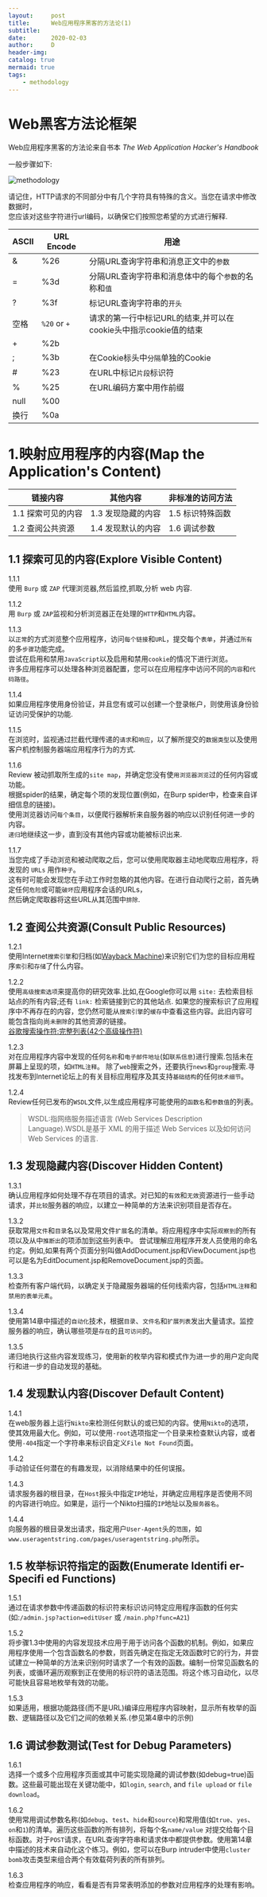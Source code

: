 ```yaml
---
layout:     post
title:      Web应用程序黑客的方法论(1)
subtitle:   
date:       2020-02-03
author:     D
header-img: 
catalog: true
mermaid: true
tags:
    - methodology
---
```


# Web黑客方法论框架

Web应用程序黑客的方法论来自书本 *The Web Application Hacker's Handbook*

一般步骤如下:

![methodology](/img/web_application_hacker_methodology.PNG)

请记住，HTTP请求的不同部分中有几个字符具有特殊的含义。当您在请求中修改数据时，<br>
您应该对这些字符进行url编码，以确保它们按照您希望的方式进行解释.

|ASCII|URL Encode|用途|
|-|-|-|
|&|%26|分隔URL查询字符串和消息正文中的`参数`|
|=|%3d|分隔URL查询字符串和消息体中的每个`参数`的名称和`值`|
|?|%3f|标记URL查询字符串的`开头`|
|空格|`%20` or `+`|请求的第一行中标记URL的结束,并可以在cookie头中指示cookie值的结束|
|+|%2b||
|;|%3b|在Cookie标头中`分隔`单独的Cookie|
|#|%23|在URL中标记`片段`标识符|
|%|%25|在URL编码方案中用作前缀|
|null|%00||
|换行|%0a||

# 1.映射应用程序的内容(Map the Application's Content)
|链接内容|其他内容|非标准的访问方法|
|-|-|-|
|1.1 探索可见的内容|1.3 发现隐藏的内容|1.5 标识特殊函数|
|1.2 查阅公共资源|1.4 发现默认的内容|1.6 调试参数|
## 1.1 探索可见的内容(Explore Visible Content)
1.1.1 <br>
使用 `Burp` 或 `ZAP` 代理浏览器,然后监控,抓取,分析 web 内容.<br>

1.1.2<br>
用 `Burp` 或 `ZAP`监视和分析浏览器正在处理的`HTTP`和`HTML`内容。<br>

1.1.3 <br>
以`正常`的方式浏览整个应用程序，访问`每个链接`和`UR`L，提交每个`表单`，并通过`所有`的多`步骤`功能完成。<br>
尝试在启用和禁用`JavaScript`以及启用和禁用`cookie`的情况下进行浏览。<br>
许多应用程序可以处理各种浏览器配置，您可以在应用程序中访问不同的`内容`和`代码路径`。<br>

1.1.4 <br>
如果应用程序使用身份验证，并且您有或可以创建一个登录帐户，则使用该身份验证访问受保护的功能.<br>

1.1.5<br>
在浏览时，监视通过拦截代理传递的`请求`和`响应`，以了解所提交的`数据类型`以及使用客户机控制服务器端应用程序行为的方式.<br>

1.1.6<br>
Review 被动抓取所生成的`site map`，并确定您没有使`用浏览器浏览`过的任何内容或功能。<br>
根据spider的结果，确定每个项的发现位置(例如，在Burp spider中，检查来自详细信息的链接)。<br>
使用浏览器访问`每个条目`，以便爬行器解析来自服务器的响应以识别任何进一步的内容。<br>
`递归`地继续这一步，直到没有其他内容或功能被标识出来.<br>

1.1.7<br>
当您完成了手动浏览和被动爬取之后，您可以使用爬取器主动地爬取应用程序，将发现的 `URLs` 用作`种子`。<br>
这有时可能会发现您在手动工作时忽略的其他内容。在进行自动爬行之前，首先确定任何`危险`或可能`破坏`应用程序会话的URLs，<br>
然后确定爬取器将这些URL从其范围中`排除`.<br>

## 1.2 查阅公共资源(Consult Public Resources)
1.2.1<br>
使用Internet`搜索引擎`和归档(如[Wayback Machine](http://web.archive.org/))来识别它们为您的目标应用程序`索引`和`存储`了什么内容。<br>

1.2.2<br>
使用`高级搜索选项`来提高你的研究效率.比如,在Google你可以用 `site:` 去检索目标站点的所有内容;还有 `link:` 检索链接到它的其他站点.
如果您的搜索标识了应用程序中不再存在的内容，您仍然可能从`搜索引擎`的`缓存`中查看这些内容。此旧内容可能包含指向尚`未删除`的其他资源的链接。<br>
[谷歌搜索操作符:完整列表(42个高级操作符)](https://ahrefs.com/blog/google-advanced-search-operators/#find-link-prospects)<br>

1.2.3<br>
对在应用程序内容中发现的任何`名称`和`电子邮件地址`(如`联系信息`)进行搜索.包括未在屏幕上呈现的项，如`HTML注释`。
除了`web`搜索之外，还要执行`news`和`group`搜索.寻找发布到Internet论坛上的有关目标应用程序及其支持`基础结构`的任何`技术细节`。

1.2.4<br>
Review任何已发布的`WSDL`文件,以生成应用程序可能使用的`函数名`和`参数值`的列表。
>WSDL:指网络服务描述语言 (Web Services Description Language).WSDL是基于 XML 的用于描述 Web Services 以及如何访问 Web Services 的语言.

## 1.3 发现隐藏内容(Discover Hidden Content)
1.3.1<br>
确认应用程序如何处理不存在项目的请求。对已知的`有效`和`无效`资源进行一些手动请求，并`比较`服务器的响应，以建立一种简单的方法来识别项目是否存在。

1.3.2<br>
获取常用`文件`和`目录`名以及常用文件`扩展`名的清单。将应用程序中实际`观察到`的所有项以及从中`推断出`的项添加到这些列表中。
尝试理解应用程序开发人员使用的命名约定。例如,如果有两个页面分别叫做AddDocument.jsp和ViewDocument.jsp也可以是名为EditDocument.jsp和RemoveDocument.jsp的页面。

1.3.3<br>
检查所有客户端代码，以确定关于隐藏服务器端的任何线索内容，包括`HTML注释`和`禁用的表单元素`。

1.3.4<br>
使用第14章中描述的`自动化`技术，根据`目录`、`文件名`和`扩展列表`发出大量请求。监控服务器的响应，确认哪些项是`存在`的且`可访问`的。

1.3.5<br>
递归地执行这些内容发现练习，使用新的枚举内容和模式作为进一步的用户定向爬行和进一步的自动发现的基础。

## 1.4 发现默认内容(Discover Default Content)

1.4.1<br>
在web服务器上运行`Nikto`来检测任何默认的或已知的内容。使用`Nikto`的选项，使其效用最大化。例如，可以使用`-root`选项指定一个目录来检查默认内容，或者使用`-404`指定一个字符串来标识自定义`File Not Found`页面。

1.4.2<br>
手动验证任何潜在的有趣发现，以消除结果中的任何误报。

1.4.3<br>
请求服务器的根目录，在`Host`报头中指定`IP`地址，并确定应用程序是否使用不同的内容进行响应。如果是，运行一个Nikto扫描的`IP`地址以及`服务器名`。

1.4.4<br>
向服务器的根目录发出请求，指定用户`User-Agent`头的`范围`，如`www.useragentstring.com/pages/useragentstring.php`所示。

## 1.5 枚举标识符指定的函数(Enumerate Identifi er-Specifi ed Functions)

1.5.1<br>
通过在请求参数中传递函数的标识符来标识访问特定应用程序函数的任何实(如:`/admin.jsp?action=editUser` 或 `/main.php?func=A21`)

1.5.2<br>
将步骤1.3中使用的内容发现技术应用于用于访问各个函数的机制。例如，如果应用程序使用一个包含函数名的参数，则首先确定在指定无效函数时它的行为，并尝试建立一种简单的方法来识别何时请求了一个有效的函数。编制一份常见函数名的列表，或循环遍历观察到正在使用的标识符的语法范围。将这个练习自动化，以尽可能快且容易地枚举有效的功能。

1.5.3<br>
如果适用，根据功能路径(而不是URL)编译应用程序内容映射，显示所有枚举的函数、逻辑路径以及它们之间的依赖关系.(参见第4章中的示例)

## 1.6 调试参数测试(Test for Debug Parameters)

1.6.1<br>
选择一个或多个应用程序页面或其中可能实现隐藏的调试参数(如debug=true)函数。这些最可能出现在关键功能中，如`login`, `search`, and `file upload`
or `file download`。

1.6.2<br>
使用常用调试参数名称(如`debug`、`test`、`hide`和`source`)和常用值(如`true`、`yes`、`on`和`1`)的清单。遍历这些函数的所有排列，将每个名`name/value` 对提交给每个目标函数。对于`POST`请求，在URL查询字符串和请求体中都提供参数。使用第14章中描述的技术来自动化这个练习。例如，您可以在Burp intruder中使用`cluster bomb`攻击类型来组合两个有效载荷列表的所有排列。

1.6.3<br>
检查应用程序的响应，看看是否有异常表明添加的参数对应用程序的处理有影响。

